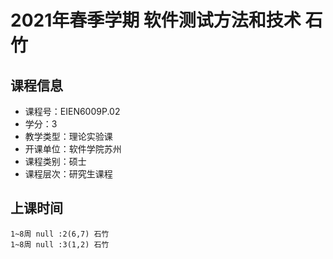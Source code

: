 # 2021年春季学期 软件测试方法和技术 石竹






## 课程信息

- 课程号：EIEN6009P.02
- 学分：3
- 教学类型：理论实验课
- 开课单位：软件学院苏州
- 课程类别：硕士
- 课程层次：研究生课程

## 上课时间

```
1~8周 null :2(6,7) 石竹
1~8周 null :3(1,2) 石竹
```

